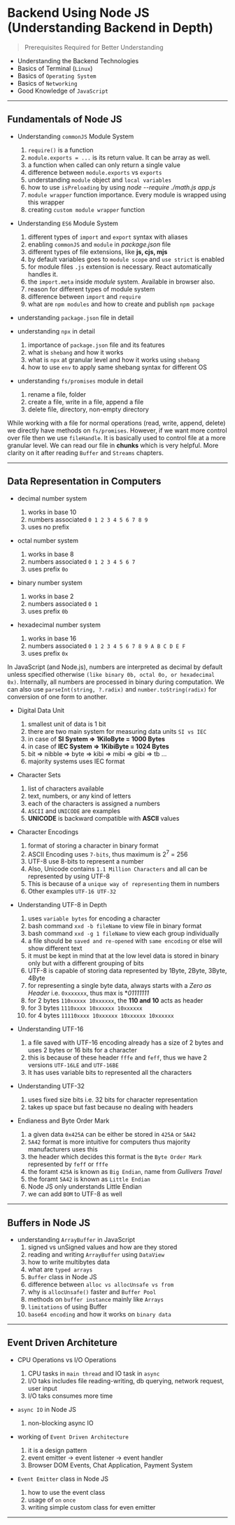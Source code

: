 # Backend Using Node JS (Understanding Backend in Depth)

> Prerequisites Required for Better Understanding

- Understanding the Backend Technologies
- Basics of Terminal (`Linux`)
- Basics of `Operating System`
- Basics of `Networking`
- Good Knowledge of `JavaScript`

---

## Fundamentals of Node JS

- Understanding `commonJS` Module System

  1. `require()` is a function
  2. `module.exports = ...` is its return value. It can be array as well.
  3. a function when called can only return a single value
  4. difference between `module.exports` vs `exports`
  5. understanding `module` object and `local variables`
  6. how to use `isPreloading` by using _node --require ./math.js app.js_
  7. `module wrapper` function importance. Every module is wrapped using this wrapper
  8. creating `custom module wrapper` function

- Understanding `ES6` Module System

  1. different types of `import` and `export` syntax with aliases
  2. enabling `commonJS` and `module` in _package.json_ file
  3. different types of file extensions, like **js, cjs, mjs**
  4. by default variables goes to `module scope` and `use strict` is enabled
  5. for module files `.js` extension is necessary. React automatically handles it.
  6. the `import.meta` inside _module_ system. Available in browser also.
  7. reason for different types of module system
  8. difference between `import` and `require`
  9. what are `npm modules` and how to create and publish `npm package`

- understanding `package.json` file in detail

- understanding `npx` in detail

  1. importance of `package.json` file and its features
  2. what is `shebang` and how it works
  3. what is `npx` at granular level and how it works using `shebang`
  4. how to use `env` to apply same shebang syntax for different OS

- understanding `fs/promises` module in detail
  1. rename a file, folder
  2. create a file, write in a file, append a file
  3. delete file, directory, non-empty directory

While working with a file for normal operations (read, write, append, delete) we directly have methods on `fs/promises`. However, if we want more control over file then we use `fileHandle`. It is basically used to control file at a more granular level. We can read our file in **chunks** which is very helpful. More clarity on it after reading `Buffer` and `Streams` chapters.

---

## Data Representation in Computers

- decimal number system

  1. works in base 10
  2. numbers associated `0 1 2 3 4 5 6 7 8 9`
  3. uses no prefix

- octal number system

  1. works in base 8
  2. numbers associated `0 1 2 3 4 5 6 7`
  3. uses prefix `0o`

- binary number system

  1. works in base 2
  2. numbers associated `0 1`
  3. uses prefix `0b`

- hexadecimal number system
  1. works in base 16
  2. numbers associated `0 1 2 3 4 5 6 7 8 9 A B C D E F`
  3. uses prefix `0x`

In JavaScript (and Node.js), numbers are interpreted as decimal by default unless specified otherwise `(like binary 0b, octal 0o, or hexadecimal 0x)`. Internally, all numbers are processed in binary during computation. We can also use `parseInt(string, ?.radix)` and `number.toString(radix)` for conversion of one form to another.

- Digital Data Unit

  1. smallest unit of data is 1 bit
  2. there are two main system for measuring data units `SI vs IEC`
  3. in case of **SI System => 1KiloByte = 1000 Bytes**
  4. in case of **IEC System => 1KibiByte = 1024 Bytes**
  5. bit => nibble => byte => kibi => mibi => gibi => tb ...
  6. majority systems uses IEC format

- Character Sets

  1. list of characters available
  2. text, numbers, or any kind of letters
  3. each of the characters is assigned a numbers
  4. `ASCII` and `UNICODE` are examples
  5. **UNICODE** is backward compatible with **ASCII** values

- Character Encodings

  1. format of storing a character in binary format
  2. ASCII Encoding uses `7-bits`, thus maximum is 2<sup>7</sup> = 256
  3. UTF-8 use 8-bits to represent a number
  4. Also, Unicode contains `1.1 Million Characters` and all can be represented by using UTF-8
  5. This is because of a `unique way of representing` them in numbers
  6. Other examples `UTF-16 UTF-32`

- Understanding UTF-8 in Depth

  1. uses `variable bytes` for encoding a character
  2. bash command `xxd -b fileName` to view file in binary format
  3. bash command `xxd -g 1 fileName` to view each group individually
  4. a file should be `saved and re-opened` with `same encoding` or else will show different text
  5. it must be kept in mind that at the low level data is stored in binary only but with a different grouping of bits
  6. UTF-8 is capable of storing data represented by 1Byte, 2Byte, 3Byte, 4Byte
  7. for representing a single byte data, always starts with a _Zero as Header_ i.e. `0xxxxxxx`, thus max is \*_01111111_
  8. for 2 bytes `110xxxxx 10xxxxxx`, the **110 and 10** acts as header
  9. for 3 bytes `1110xxxx 10xxxxxx 10xxxxxx`
  10. for 4 bytes `11110xxxx 10xxxxxx 10xxxxxx 10xxxxxx`

- Understanding UTF-16

  1. a file saved with UTF-16 encoding already has a size of 2 bytes and uses 2 bytes or 16 bits for a character
  2. this is because of these header `fffe` and `feff`, thus we have 2 versions `UTF-16LE` and `UTF-16BE`
  3. It has uses variable bits to represented all the characters

- Understanding UTF-32

  1. uses fixed size bits i.e. 32 bits for character representation
  2. takes up space but fast because no dealing with headers

- Endianess and Byte Order Mark
  1. a given data `0x425A` can be either be stored in `425A` or `5A42`
  2. `5A42` format is more intuitive for computers thus majority manufacturers uses this
  3. the header which decides this format is the `Byte Order Mark` represented by `feff` or `fffe`
  4. the foramt `425A` is known as `Big Endian`, name from _Gullivers Travel_
  5. the foramt `5A42` is known as `Little Endian`
  6. Node JS only understands Little Endian
  7. we can add `BOM` to UTF-8 as well

---

## Buffers in Node JS

- understanding `ArrayBuffer` in JavaScript
  1. signed vs unSigned values and how are they stored
  2. reading and writing `ArrayBuffer` using `DataView`
  3. how to write multibytes data
  4. what are `typed arrays`
  5. `Buffer` class in Node JS
  6. difference between `alloc vs allocUnsafe vs from`
  7. why is `allocUnsafe()` faster and `Buffer Pool`
  8. methods on `buffer instance` mainly like `Arrays`
  9. `limitations` of using Buffer
  10. `base64 encoding` and how it works on `binary data`

---

## Event Driven Architeture

- CPU Operations vs I/O Operations

  1. CPU tasks in `main thread` and IO task in `async`
  2. I/O taks includes file reading-writing, db querying, network request, user input
  3. I/O taks consumes more time

- `async IO` in Node JS

  1. non-blocking async IO

- working of `Event Driven Architecture`

  1. it is a design pattern
  2. event emitter -> event listener -> event handler
  3. Browser DOM Events, Chat Application, Payment System

- `Event Emitter` class in Node JS
  1. how to use the event class
  2. usage of `on` `once`
  3. writing simple custom class for even emitter

---
